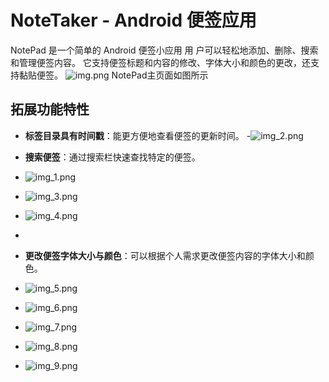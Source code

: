 # NoteTaker - Android 便签应用

NotePad 是一个简单的 Android 便签小应用
用 户可以轻松地添加、删除、搜索和管理便签内容。
它支持便签标题和内容的修改、字体大小和颜色的更改，还支持黏贴便签。
![img.png](img.png)
NotePad主页面如图所示
## 拓展功能特性
- **标签目录具有时间戳**：能更方便地查看便签的更新时间。
  -![img_2.png](img_2.png)


- **搜索便签**：通过搜索栏快速查找特定的便签。
- ![img_1.png](img_1.png)
- ![img_3.png](img_3.png)
- ![img_4.png](img_4.png)
- 
- **更改便签字体大小与颜色**：可以根据个人需求更改便签内容的字体大小和颜色。
- ![img_5.png](img_5.png)
- ![img_6.png](img_6.png)
- ![img_7.png](img_7.png)
- ![img_8.png](img_8.png)
- ![img_9.png](img_9.png)